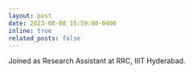 ```yaml
---
layout: post
date: 2023-08-08 15:59:00-0400
inline: true
related_posts: false
---
```


Joined as Research Assistant at RRC, IIIT Hyderabad.